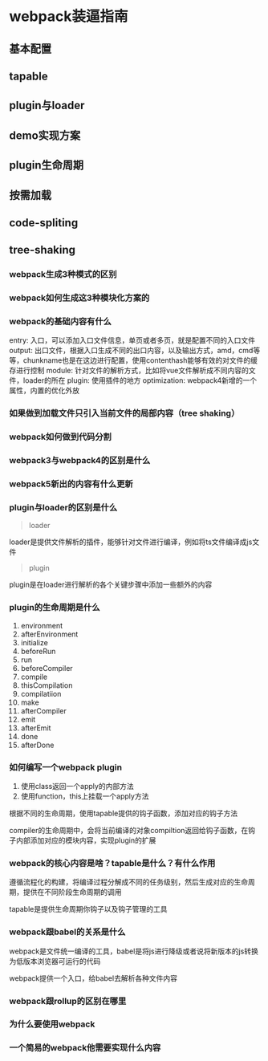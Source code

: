 # webpack装逼指南

## 基本配置

## tapable

## plugin与loader

## demo实现方案

## plugin生命周期

## 按需加载

## code-spliting

## tree-shaking

### webpack生成3种模式的区别

### webpack如何生成这3种模块化方案的

### webpack的基础内容有什么

entry: 入口，可以添加入口文件信息，单页或者多页，就是配置不同的入口文件
output: 出口文件，根据入口生成不同的出口内容，以及输出方式，amd，cmd等等，chunkname也是在这边进行配置，使用contenthash能够有效的对文件的缓存进行控制
module: 针对文件的解析方式，比如将vue文件解析成不同内容的文件，loader的所在
plugin: 使用插件的地方
optimization: webpack4新增的一个属性，内置的优化外放

### 如果做到加载文件只引入当前文件的局部内容（tree shaking）

### webpack如何做到代码分割

### webpack3与webpack4的区别是什么

### webpack5新出的内容有什么更新

### plugin与loader的区别是什么

> loader

loader是提供文件解析的插件，能够针对文件进行编译，例如将ts文件编译成js文件

> plugin

plugin是在loader进行解析的各个关键步骤中添加一些额外的内容

### plugin的生命周期是什么

1. environment
2. afterEnvironment
3. initialize
4. beforeRun
5. run
6. beforeCompiler
7. compile
8. thisCompilation
9. compilatiion
10. make
11. afterCompiler
12. emit
13. afterEmit
14. done
15. afterDone

### 如何编写一个webpack plugin

1. 使用class返回一个apply的内部方法
2. 使用function，this上挂载一个apply方法

根据不同的生命周期，使用tapable提供的钩子函数，添加对应的钩子方法

compiler的生命周期中，会将当前编译的对象compiltion返回给钩子函数，在钩子内部添加对应的模块内容，实现plugin的扩展

### webpack的核心内容是啥？tapable是什么？有什么作用

遵循流程化的构建，将编译过程分解成不同的任务级别，然后生成对应的生命周期，提供在不同阶段生命周期的调用

tapable是提供生命周期你钩子以及钩子管理的工具

### webpack跟babel的关系是什么

webpack是文件统一编译的工具，babel是将js进行降级或者说将新版本的js转换为低版本浏览器可运行的代码

webpack提供一个入口，给babel去解析各种文件内容

### webpack跟rollup的区别在哪里

### 为什么要使用webpack

### 一个简易的webpack他需要实现什么内容